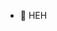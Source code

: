 - 👋 HEH
<!---
luqcya/luqcya is a ✨ special ✨ repository because its `README.md` (this file) appears on your GitHub profile.
You can click the Preview link to take a look at your changes.
--->
